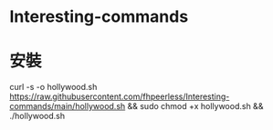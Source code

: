 # Interesting-commands
# 安裝
curl -s -o hollywood.sh https://raw.githubusercontent.com/fhpeerless/Interesting-commands/main/hollywood.sh && sudo chmod +x hollywood.sh && ./hollywood.sh
